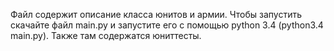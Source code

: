Файл содержит описание класса юнитов и армии. Чтобы запустить скачайте файл main.py и запустите его с помощью python 3.4 (python3.4 main.py). Также там содержатся юниттесты.
